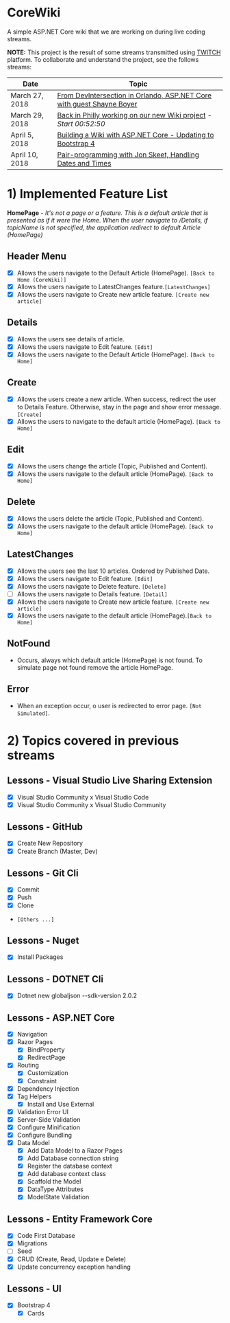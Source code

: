 # CoreWiki
A simple ASP.NET Core wiki that we are working on during live coding streams. 

**NOTE:** This project is the result of some streams transmitted using [TWITCH](https://www.twitch.tv/csharpfritz) platform. To collaborate and understand the project, see the follows streams:

Date | Topic
----|---
March 27, 2018 | [From DevIntersection in Orlando, ASP.NET Core with guest Shayne Boyer](https://www.twitch.tv/videos/243463398)
March 29, 2018 |  [Back in Philly working on our new Wiki project](https://www.twitch.tv/videos/244236019?t=52m50s) - _Start 00:52:50_
April 5, 2018 | [Building a Wiki with ASP.NET Core - Updating to Bootstrap 4](https://www.twitch.tv/videos/246900841)
April 10, 2018 | [Pair-programming with Jon Skeet, Handling Dates and Times](https://www.twitch.tv/videos/248778357)

#  1) Implemented Feature List

**HomePage** - _It's not a page or a feature. This is a default article that is presented as if it were the Home. When the user navigate to /Details, if topicName is not specified, the application redirect to default Article (HomePage)_

## Header Menu
 - [X] Allows the users navigate to the Default Article (HomePage). `[Back to Home (CoreWiki)]`
 - [X] Allows the users navigate to LatestChanges feature.`[LatestChanges]`
 - [X] Allows the users navigate to Create new article feature. `[Create new article]`

## Details
 - [X] Allows the users see details of article. 
 - [X] Allows the users navigate to Edit feature. `[Edit]`
 - [X] Allows the users navigate to the Default Article (HomePage). `[Back to Home]`

## Create
- [X] Allows the users create a new article. When success, redirect the user to Details Feature. Otherwise, stay in the page and show error message. `[Create]`
- [X] Allows the users to navigate to the default article (HomePage).  `[Back to Home]`

## Edit
- [X] Allows the users change the article (Topic, Published and Content).
- [X] Allows the users navigate to the default article (HomePage).  `[Back to Home]`

## Delete
- [X] Allows the users delete the article (Topic, Published and Content).
- [X] Allows the users navigate to the default article (HomePage).  `[Back to Home]`

LatestChanges
-----------------------------
- [X] Allows the users see the last 10 articles. Ordered by Published Date.
- [X] Allows the users navigate to Edit feature. `[Edit]`
- [X] Allows the users navigate to Delete feature. `[Delete]`
- [ ] Allows the users navigate to Details feature. `[Detail]`
- [X] Allows the users navigate to Create new article feature. `[Create new article]`
- [X] Allows the users navigate to the default article (HomePage).`[Back to Home]`
 
NotFound
-----------------------------
* Occurs, always which default article (HomePage) is not found. To simulate page not found remove the article HomePage.

Error
-----------------------------
* When an exception occur, o user is redirected to error page. `[Not Simulated]`.

#  2) Topics covered in previous streams

Lessons - Visual Studio Live Sharing Extension
--------
- [X] Visual Studio Community x Visual Studio Code
- [X] Visual Studio Community x Visual Studio Community

Lessons - GitHub
--------
- [X] Create New Repository
- [X] Create Branch (Master, Dev)

Lessons - Git Cli
--------
- [X] Commit
- [X] Push
- [X] Clone
- `[Others ...]`

Lessons - Nuget
--------
- [X] Install Packages 

Lessons - DOTNET Cli
--------
- [X] Dotnet new globaljson --sdk-version 2.0.2

Lessons - ASP.NET Core
--------
- [X] Navigation
- [X] Razor Pages
  - [X] BindProperty
  - [X] RedirectPage
- [X] Routing
  - [X] Customization
  - [X] Constraint
- [X] Dependency Injection
- [X] Tag Helpers
  - [X] Install and Use External
- [X] Validation Error UI 
- [X] Server-Side Validation 
- [X] Configure Minification
- [X] Configure Bundling
- [X] Data Model
  - [X] Add Data Model to a Razor Pages
  - [X] Add Database connection string
  - [X] Register the database context
  - [X] Add database context class
  - [X] Scaffold the Model
  - [X] DataType Attributes
  - [X] ModelState Validation

Lessons - Entity Framework Core
--------

- [X] Code First Database 
- [X] Migrations
- [ ] Seed
- [X] CRUD (Create, Read, Update e Delete)
- [X] Update concurrency exception handling

Lessons - UI
-----------------------------
- [X] Bootstrap 4
  - [X] Cards
